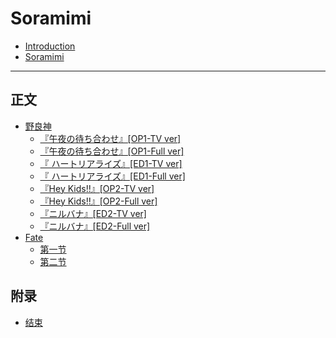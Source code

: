 # Soramimi

* [Introduction](README.md)
* [Soramimi](Book/!Function/Soramimi.md)

---
## 正文
* [野良神](Book/Noragami/Readme.md)
    * [『午夜の待ち合わせ』[OP1-TV ver]](Book/Noragami/op1-tv.md)
    * [『午夜の待ち合わせ』[OP1-Full ver]](Book/Noragami/op1-full.md)
    * [『 ハートリアライズ』[ED1-TV ver]](Book/Noragami/ed1-tv.md)
    * [『 ハートリアライズ』[ED1-Full ver]](Book/Noragami/ed1-full.md)
    * [『Hey Kids!!』[OP2-TV ver]](Book/Noragami/op2-tv.md)
    * [『Hey Kids!!』[OP2-Full ver]](Book/Noragami/op2-full.md)
    * [『ニルバナ』[ED2-TV ver]](Book/Noragami/ed2-tv.md)
    * [『ニルバナ』[ED2-Full ver]](Book/Noragami/ed2-full.md)
* [Fate](Book/Fate/Readme.md)
    * [第一节](Book/Fate/section1.md)
    * [第二节](Book/Fate/section2.md)

## 附录
* [结束](Book/!Function/End.md)

